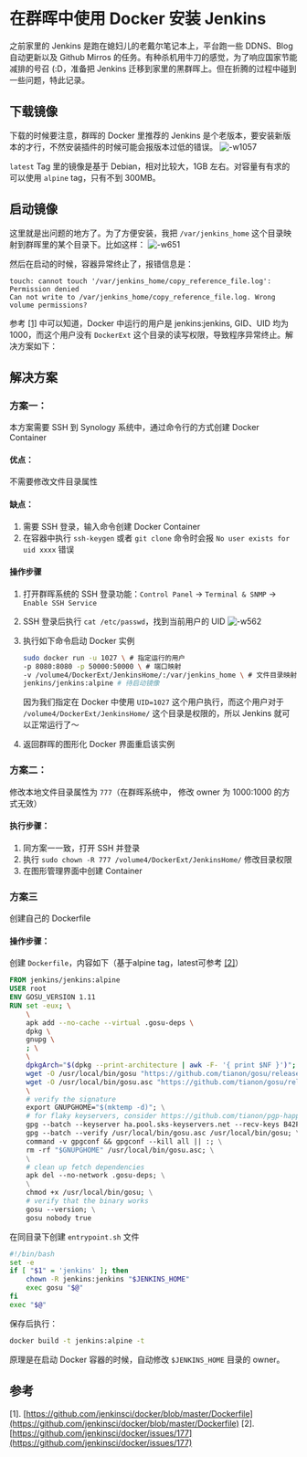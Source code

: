 # 在群晖中使用 Docker 安装 Jenkins

之前家里的 Jenkins 是跑在媳妇儿的老戴尔笔记本上，平台跑一些 DDNS、Blog 自动更新以及 Github Mirros 的任务。有种杀机用牛刀的感觉，为了响应国家节能减排的号召 (:D，准备把 Jenkins 迁移到家里的黑群晖上。但在折腾的过程中碰到一些问题，特此记录。

<!--more-->

## 下载镜像

下载的时候要注意，群晖的 Docker 里推荐的 Jenkins 是个老版本，要安装新版本的才行，不然安装插件的时候可能会报版本过低的错误。
![-w1057](https://i.loli.net/2018/12/30/5c289daf74ad9.jpg ':size=600')

`latest` Tag 里的镜像是基于 Debian，相对比较大，1GB 左右。对容量有有求的可以使用 `alpine` tag，只有不到 300MB。

## 启动镜像

这里就是出问题的地方了。为了方便安装，我把 `/var/jenkins_home` 这个目录映射到群晖里的某个目录下。比如这样：
![-w651](https://i.loli.net/2018/12/30/5c289daf556ee.jpg ':size=600')

然后在启动的时候，容器异常终止了，报错信息是：

```
touch: cannot touch '/var/jenkins_home/copy_reference_file.log': Permission denied
Can not write to /var/jenkins_home/copy_reference_file.log. Wrong volume permissions?
```

参考 [[1]](https://github.com/jenkinsci/docker/blob/master/Dockerfile) 中可以知道，Docker 中运行的用户是 jenkins:jenkins, GID、UID 均为 1000，而这个用户没有 `DockerExt` 这个目录的读写权限，导致程序异常终止。解决方案如下：

## 解决方案
### 方案一：
本方案需要 SSH 到 Synology 系统中，通过命令行的方式创建 Docker Container

#### 优点：
不需要修改文件目录属性

#### 缺点：

1. 需要 SSH 登录，输入命令创建 Docker Container
2. 在容器中执行 `ssh-keygen` 或者 `git clone` 命令时会报 `No user exists for uid xxxx` 错误

#### 操作步骤
1. 打开群晖系统的 SSH 登录功能：`Control Panel` -> `Terminal & SNMP` -> `Enable SSH Service`
    
2. SSH 登录后执行 `cat /etc/passwd`，找到当前用户的 UID
    ![-w562](https://i.loli.net/2018/12/30/5c289daf45272.jpg ':size=600')

3. 执行如下命令启动 Docker 实例
    
    ```bash
    sudo docker run -u 1027 \ # 指定运行的用户
    -p 8080:8080 -p 50000:50000 \ # 端口映射
    -v /volume4/DockerExt/JenkinsHome/:/var/jenkins_home \ # 文件目录映射
    jenkins/jenkins:alpine # 待启动镜像
    ```
    因为我们指定在 Docker 中使用 `UID=1027` 这个用户执行，而这个用户对于 `/volume4/DockerExt/JenkinsHome/` 这个目录是权限的，所以 Jenkins 就可以正常运行了～
    
4. 返回群晖的图形化 Docker 界面重启该实例

### 方案二：

修改本地文件目录属性为 `777`（在群晖系统中， 修改 owner 为 1000:1000 的方式无效）

#### 执行步骤：
1. 同方案一一致，打开 SSH 并登录
2. 执行 `sudo chown -R 777 /volume4/DockerExt/JenkinsHome/` 修改目录权限
3. 在图形管理界面中创建 Container


### 方案三
创建自己的 Dockerfile

#### 操作步骤：
创建 `Dockerfile`，内容如下（基于alpine tag，latest可参考 [[2]](https://github.com/jenkinsci/docker/issues/177)）

```Dockerfile
FROM jenkins/jenkins:alpine
USER root
ENV GOSU_VERSION 1.11
RUN set -eux; \
    \
    apk add --no-cache --virtual .gosu-deps \
    dpkg \
    gnupg \
    ; \
    \
    dpkgArch="$(dpkg --print-architecture | awk -F- '{ print $NF }')"; \
    wget -O /usr/local/bin/gosu "https://github.com/tianon/gosu/releases/download/$GOSU_VERSION/gosu-$dpkgArch"; \
    wget -O /usr/local/bin/gosu.asc "https://github.com/tianon/gosu/releases/download/$GOSU_VERSION/gosu-$dpkgArch.asc"; \
    \
    # verify the signature
    export GNUPGHOME="$(mktemp -d)"; \
    # for flaky keyservers, consider https://github.com/tianon/pgp-happy-eyeballs, ala https://github.com/docker-library/php/pull/666
    gpg --batch --keyserver ha.pool.sks-keyservers.net --recv-keys B42F6819007F00F88E364FD4036A9C25BF357DD4; \
    gpg --batch --verify /usr/local/bin/gosu.asc /usr/local/bin/gosu; \
    command -v gpgconf && gpgconf --kill all || :; \
    rm -rf "$GNUPGHOME" /usr/local/bin/gosu.asc; \
    \
    # clean up fetch dependencies
    apk del --no-network .gosu-deps; \
    \
    chmod +x /usr/local/bin/gosu; \
    # verify that the binary works
    gosu --version; \
    gosu nobody true
```

在同目录下创建 `entrypoint.sh` 文件

```bash
#!/bin/bash
set -e
if [ "$1" = 'jenkins' ]; then
    chown -R jenkins:jenkins "$JENKINS_HOME"
    exec gosu "$@"
fi
exec "$@"
```

保存后执行：

```bash
docker build -t jenkins:alpine -t
```

原理是在启动 Docker 容器的时候，自动修改 `$JENKINS_HOME` 目录的 owner。

## 参考
[1]. [https://github.com/jenkinsci/docker/blob/master/Dockerfile](https://github.com/jenkinsci/docker/blob/master/Dockerfile)
[2]. [https://github.com/jenkinsci/docker/issues/177](https://github.com/jenkinsci/docker/issues/177)